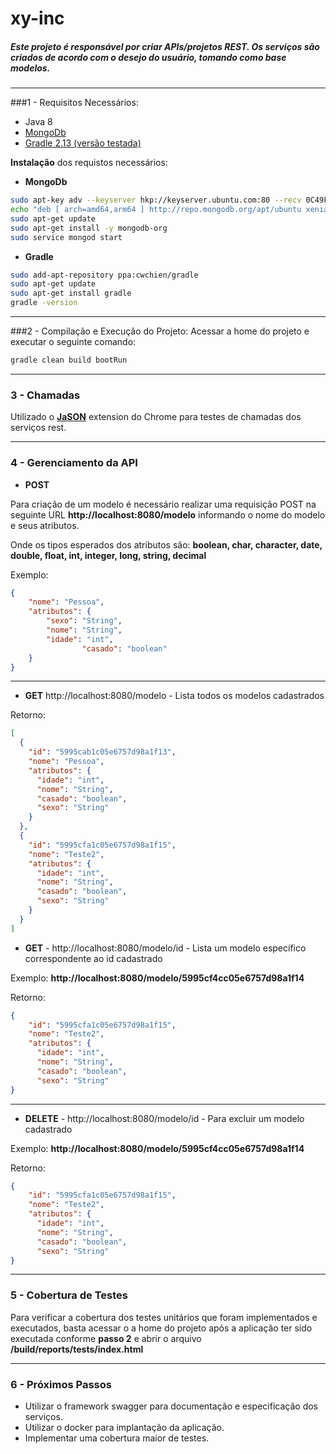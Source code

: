 # xy-inc
##### Este projeto é responsável por criar APIs/projetos REST. Os serviços são criados de acordo com o desejo do usuário, tomando como base modelos.

---

###1 - Requisitos Necessários:

* Java 8
* [MongoDb](https://docs.mongodb.com/manual/tutorial/install-mongodb-on-ubuntu/)
* [Gradle 2.13 (versão testada)](https://gradle.org)

**Instalação** dos requistos necessários:

* **MongoDb**

```sh
sudo apt-key adv --keyserver hkp://keyserver.ubuntu.com:80 --recv 0C49F3730359A14518585931BC711F9BA15703C6
echo "deb [ arch=amd64,arm64 ] http://repo.mongodb.org/apt/ubuntu xenial/mongodb-org/3.4 multiverse" | sudo tee /etc/apt/sources.list.d/mongodb-org-3.4.list
sudo apt-get update
sudo apt-get install -y mongodb-org
sudo service mongod start
```

* **Gradle**

```sh
sudo add-apt-repository ppa:cwchien/gradle
sudo apt-get update
sudo apt-get install gradle
gradle -version
```

---

###2 - Compilação e Execução do Projeto:
Acessar a home do projeto e  executar o seguinte comando:

```sh
gradle clean build bootRun
```

---

### 3 - Chamadas

Utilizado o **[JaSON](https://www.google.com.br/url?sa=t&rct=j&q=&esrc=s&source=web&cd=1&cad=rja&uact=8&ved=0ahUKEwiXtfzx397VAhVFgpAKHV5_DCUQFggpMAA&url=https%3A%2F%2Fchrome.google.com%2Fwebstore%2Fdetail%2Fjason%2Foealdlhfjifhgbmjnenhkgffglaibojf&usg=AFQjCNHGx8x1QMCxvAIjd8GWcGd7bO2qXg)** extension do Chrome para testes de chamadas dos serviços rest.

---
### 4 - Gerenciamento da API

* **POST**

Para criação de um modelo é necessário realizar uma requisição POST na seguinte URL **http://localhost:8080/modelo** informando o nome do modelo e seus atributos.

Onde os tipos esperados dos atributos são: **boolean, char, character, date, double, float, int, integer, long, string, decimal**

Exemplo:

```json
{
	"nome": "Pessoa",
	"atributos": {
		"sexo": "String",
		"nome": "String",
		"idade": "int",
                "casado": "boolean"
	}
}
```
---
* **GET** http://localhost:8080/modelo - Lista todos os modelos cadastrados

Retorno:

```json
[
  {
    "id": "5995cab1c05e6757d98a1f13",
    "nome": "Pessoa",
    "atributos": {
      "idade": "int",
      "nome": "String",
      "casado": "boolean",
      "sexo": "String"
    }
  },
  {
    "id": "5995cfa1c05e6757d98a1f15",
    "nome": "Teste2",
    "atributos": {
      "idade": "int",
      "nome": "String",
      "casado": "boolean",
      "sexo": "String"
    }
  }
]
```

* **GET** - http://localhost:8080/modelo/id - Lista um modelo específico correspondente ao id cadastrado

Exemplo: **http://localhost:8080/modelo/5995cf4cc05e6757d98a1f14**

Retorno:

```json
{
    "id": "5995cfa1c05e6757d98a1f15",
    "nome": "Teste2",
    "atributos": {
      "idade": "int",
      "nome": "String",
      "casado": "boolean",
      "sexo": "String"
}
```
---
* **DELETE** - http://localhost:8080/modelo/id - Para excluir um modelo cadastrado

Exemplo: **http://localhost:8080/modelo/5995cf4cc05e6757d98a1f14**

Retorno:

```json
{
    "id": "5995cfa1c05e6757d98a1f15",
    "nome": "Teste2",
    "atributos": {
      "idade": "int",
      "nome": "String",
      "casado": "boolean",
      "sexo": "String"
}
```
---
### 5 - Cobertura de Testes

Para verificar a cobertura dos testes unitários que foram implementados e executados, basta acessar o a home do projeto após a aplicação ter sido executada conforme **passo 2** e abrir o arquivo **/build/reports/tests/index.html**

---
### 6 - Próximos Passos

* Utilizar o framework swagger para documentação e especificação dos serviços.
* Utilizar o docker para implantação da aplicação.
* Implementar uma cobertura maior de testes.
